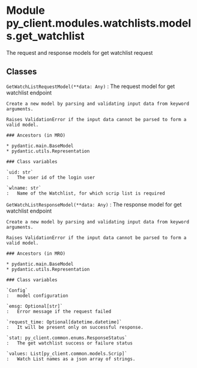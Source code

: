 Module py_client.modules.watchlists.models.get_watchlist
========================================================
The request and response models for get watchlist request

Classes
-------

`GetWatchListRequestModel(**data: Any)`
:   The request model for get watchlist endpoint
    
    Create a new model by parsing and validating input data from keyword arguments.
    
    Raises ValidationError if the input data cannot be parsed to form a valid model.

    ### Ancestors (in MRO)

    * pydantic.main.BaseModel
    * pydantic.utils.Representation

    ### Class variables

    `uid: str`
    :   The user id of the login user

    `wlname: str`
    :   Name of the Watchlist, for which scrip list is required

`GetWatchListResponseModel(**data: Any)`
:   The response model for get watchlist endpoint
    
    Create a new model by parsing and validating input data from keyword arguments.
    
    Raises ValidationError if the input data cannot be parsed to form a valid model.

    ### Ancestors (in MRO)

    * pydantic.main.BaseModel
    * pydantic.utils.Representation

    ### Class variables

    `Config`
    :   model configuration

    `emsg: Optional[str]`
    :   Error message if the request failed

    `request_time: Optional[datetime.datetime]`
    :   It will be present only on successful response.

    `stat: py_client.common.enums.ResponseStatus`
    :   The get watchlist success or failure status

    `values: List[py_client.common.models.Scrip]`
    :   Watch List names as a json array of strings.